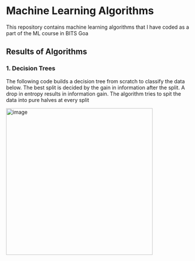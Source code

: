 # **Machine Learning Algorithms**
 This repository contains machine learning algorithms that I have coded as a part of the ML course in BITS Goa

## **Results of Algorithms**
### **1. Decision Trees**
The following code builds a decision tree from scratch to classify the data below. The best split is decided by the gain in information after the split. A drop in entropy results in information gain. The algorithm tries to spit the data into pure halves at every split

<img width="400" alt="image" src="https://user-images.githubusercontent.com/74342035/214771062-b7adcfef-7afb-4fd3-b395-e34bc16b9675.png">
